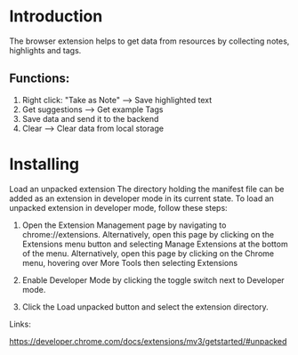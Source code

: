 # Introduction

The browser extension helps to get data from resources by collecting notes, highlights and tags.

## Functions:
1. Right click: "Take as Note" --> Save highlighted text
2. Get suggestions --> Get example Tags 
3. Save data and send it to the backend
4. Clear --> Clear data from local storage

# Installing

Load an unpacked extension
The directory holding the manifest file can be added as an extension in developer mode in its current state. To load an unpacked extension in developer mode, follow these steps:

1. Open the Extension Management page by navigating to chrome://extensions.
Alternatively, open this page by clicking on the Extensions menu button and selecting Manage Extensions at the bottom of the menu.
Alternatively, open this page by clicking on the Chrome menu, hovering over More Tools then selecting Extensions

2. Enable Developer Mode by clicking the toggle switch next to Developer mode.
3. Click the Load unpacked button and select the extension directory.


Links:

https://developer.chrome.com/docs/extensions/mv3/getstarted/#unpacked
